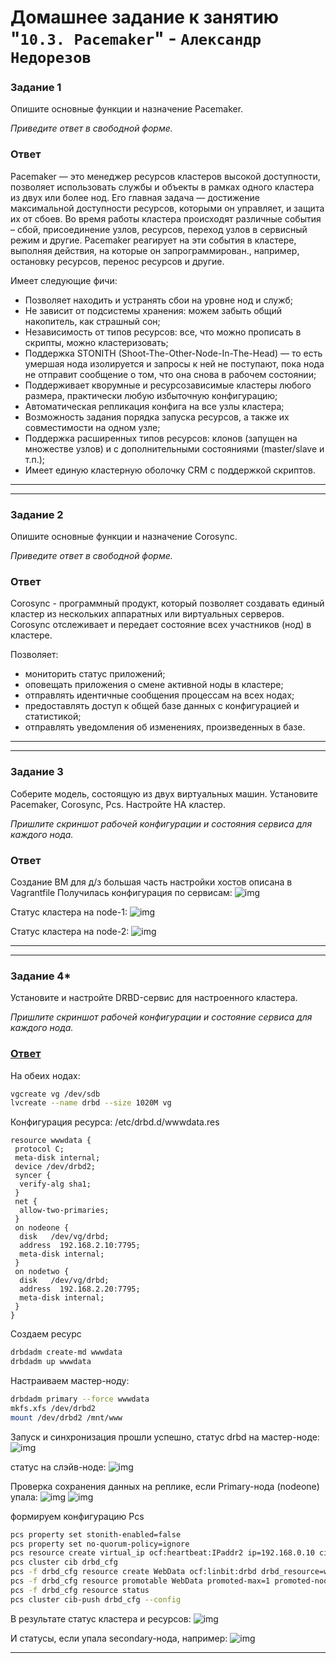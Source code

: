 # Домашнее задание к занятию "`10.3. Pacemaker`" - `Александр Недорезов`



### Задание 1

Опишите основные функции и назначение Pacemaker.

*Приведите ответ в свободной форме.*

### Ответ

Pacemaker — это менеджер ресурсов кластеров высокой доступности, позволяет использовать службы и объекты в рамках одного кластера из двух или более нод. 
Его главная задача — достижение максимальной доступности ресурсов, которыми он управляет, и защита их от сбоев. Во время работы кластера происходят различные события – сбой, присоединение узлов, ресурсов, переход узлов в сервисный режим и другие. Pacemaker реагирует на эти события в кластере, выполняя действия, на которые он запрограммирован., например, остановку ресурсов, перенос ресурсов и другие.

Имеет следующие фичи:
* Позволяет находить и устранять сбои на уровне нод и служб;
* Не зависит от подсистемы хранения: можем забыть общий накопитель, как страшный сон;
* Независимость от типов ресурсов: все, что можно прописать в скрипты, можно кластеризовать;
* Поддержка STONITH (Shoot-The-Other-Node-In-The-Head) — то есть умершая нода изолируется и запросы к ней не поступают, пока нода не отправит сообщение о том, что она снова в рабочем состоянии;
* Поддерживает кворумные и ресурсозависимые кластеры любого размера, практически любую избыточную конфигурацию;
* Автоматическая репликация конфига на все узлы кластера;
* Возможность задания порядка запуска ресурсов, а также их совместимости на одном узле;
* Поддержка расширенных типов ресурсов: клонов (запущен на множестве узлов) и с дополнительными состояниями (master/slave и т.п.);
* Имеет единую кластерную оболочку CRM с поддержкой скриптов.

---
---

### Задание 2

Опишите основные функции и назначение Corosync.

*Приведите ответ в свободной форме.*

### Ответ

Corosync - программный продукт, который позволяет создавать единый кластер из нескольких аппаратных или виртуальных серверов. Corosync отслеживает и передает состояние всех участников (нод) в кластере.

Позволяет: 
* мониторить статус приложений;
* оповещать приложения о смене активной ноды в кластере;
* отправлять идентичные сообщения процессам на всех нодах;
* предоставлять доступ к общей базе данных с конфигурацией и статистикой;
* отправлять уведомления об изменениях, произведенных в базе.

---
---

### Задание 3

Соберите модель, состоящую из двух виртуальных машин. Установите Pacemaker, Corosync, Pcs. Настройте HA кластер.

*Пришлите скриншот рабочей конфигурации и состояния сервиса для каждого нода.*

### Ответ

Создание ВМ для д/з большая часть настройки хостов описана в Vagrantfile
Получилась конфигурация по сервисам:
![img](https://github.com/smutosey/10-03-pacemaker/blob/main/img/03-3.png)

Статус кластера на node-1:
![img](https://github.com/smutosey/10-03-pacemaker/blob/main/img/03-1.png)

Статус кластера на node-2:
![img](https://github.com/smutosey/10-03-pacemaker/blob/main/img/03-2.png)


---
---

### Задание 4*

Установите и настройте DRBD-сервис для настроенного кластера.

*Пришлите скриншот рабочей конфигурации и состояние сервиса для каждого нода.*


### <ins>Ответ</ins>

На обеих нодах: 
```bash
vgcreate vg /dev/sdb
lvcreate --name drbd --size 1020M vg
```

Конфигурация ресурса: /etc/drbd.d/wwwdata.res
```
resource wwwdata {
 protocol C;
 meta-disk internal;
 device /dev/drbd2;
 syncer {
  verify-alg sha1;
 }
 net {
  allow-two-primaries;
 }
 on nodeone {
  disk   /dev/vg/drbd;
  address  192.168.2.10:7795;
  meta-disk internal;
 }
 on nodetwo {
  disk   /dev/vg/drbd;
  address  192.168.2.20:7795;
  meta-disk internal;
 }
}
```

Создаем ресурс
```bash
drbdadm create-md wwwdata
drbdadm up wwwdata
```

Настраиваем мастер-ноду:
```bash
drbdadm primary --force wwwdata
mkfs.xfs /dev/drbd2
mount /dev/drbd2 /mnt/www
```

Запуск и синхронизация прошли успешно, статус drbd на мастер-ноде: 
![img](https://github.com/smutosey/10-03-pacemaker/blob/main/img/04-1.png)

статус на слэйв-ноде: 
![img](https://github.com/smutosey/10-03-pacemaker/blob/main/img/04-2.png)

Проверка сохранения данных на реплике, если Primary-нода (nodeone) упала:
![img](https://github.com/smutosey/10-03-pacemaker/blob/main/img/04-3.png)
![img](https://github.com/smutosey/10-03-pacemaker/blob/main/img/04-4.png)


формируем конфигурацию Pcs

```bash
pcs property set stonith-enabled=false
pcs property set no-quorum-policy=ignore
pcs resource create virtual_ip ocf:heartbeat:IPaddr2 ip=192.168.0.10 cidr_netmask=24 op monitor interval=60s
pcs cluster cib drbd_cfg
pcs -f drbd_cfg resource create WebData ocf:linbit:drbd drbd_resource=wwwdata op monitor interval=60s
pcs -f drbd_cfg resource promotable WebData promoted-max=1 promoted-node-max=1 clone-max=2 clone-node-max=1 notify=true
pcs -f drbd_cfg resource status
pcs cluster cib-push drbd_cfg --config
```

В результате статус кластера и ресурсов:
![img](https://github.com/smutosey/10-03-pacemaker/blob/main/img/04-9.png)

И статусы, если упала secondary-нода, например:
![img](https://github.com/smutosey/10-03-pacemaker/blob/main/img/04-8.png)

---
